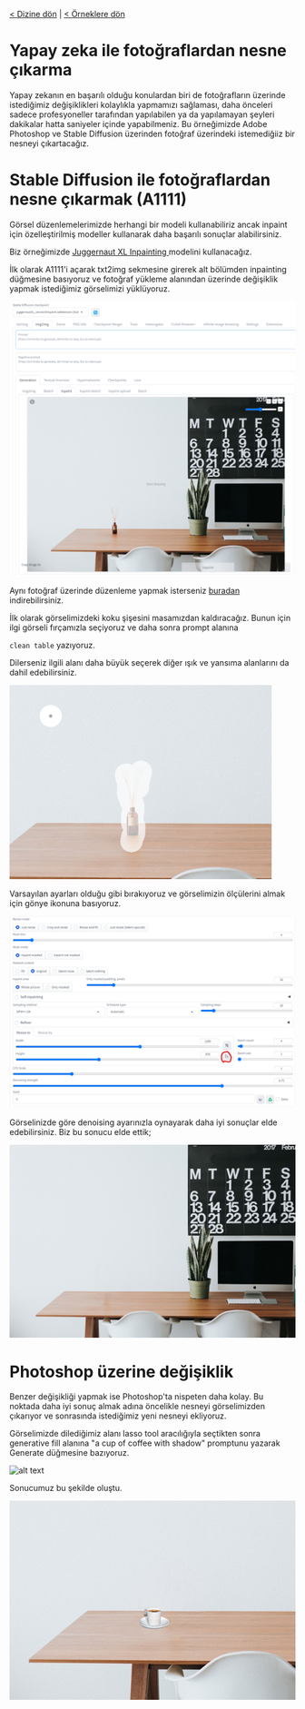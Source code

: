 <a href="/">< Dizine dön</a> | <a href="/ornekler">< Örneklere dön</a>

# Yapay zeka ile fotoğraflardan nesne çıkarma

Yapay zekanın en başarılı olduğu konulardan biri de fotoğrafların üzerinde istediğimiz değişiklikleri kolaylıkla yapmamızı sağlaması, daha önceleri sadece profesyoneller tarafından yapılabilen ya da yapılamayan şeyleri dakikalar hatta saniyeler içinde yapabilmeniz. Bu örneğimizde Adobe Photoshop ve Stable Diffusion üzerinden fotoğraf üzerindeki istemediğiiz bir nesneyi çıkartacağız.

# Stable Diffusion ile fotoğraflardan nesne çıkarmak (A1111)

Görsel düzenlemelerimizde herhangi bir modeli kullanabiliriz ancak inpaint için özelleştirilmiş modeller kullanarak daha başarılı sonuçlar alabilirsiniz. 

Biz örneğimizde [Juggernaut XL Inpainting ](https://civitai.com/models/403361/juggernaut-xl-inpainting) modelini kullanacağız. 

İlk olarak A1111'i açarak txt2img sekmesine girerek alt bölümden inpainting düğmesine basıyoruz ve fotoğraf yükleme alanından üzerinde değişiklik yapmak istediğimiz görselimizi yüklüyoruz.

![alt text](/gorseller/fotograf-nesne-cikarma-1.png)

Aynı fotoğraf üzerinde düzenleme yapmak isterseniz [buradan](https://pixabay.com/photos/apple-computer-browser-business-2568755/) indirebilirsiniz.

İlk olarak görselimizdeki koku şişesini masamızdan kaldıracağız. Bunun için ilgi görseli fırçamızla seçiyoruz ve daha sonra prompt alanına 


`clean table` yazıyoruz.

Dilerseniz ilgili alanı daha büyük seçerek diğer ışık ve yansıma alanlarını da dahil edebilirsiniz.

![alt text](/gorseller/fotograf-nesne-cikarma-2.png)

Varsayılan ayarları olduğu gibi bırakıyoruz ve görselimizin ölçülerini almak için gönye ikonuna basıyoruz.

![alt text](/gorseller/fotograf-nesne-cikarma-3.png)

Görselinizde göre denoising ayarınızla oynayarak daha iyi sonuçlar elde edebilirsiniz. Biz bu sonucu elde ettik;

![alt text](../gorseller/fotograf-nesne-cikarma-sonuc-1.png)

# Photoshop üzerine değişiklik

Benzer değişikliği yapmak ise Photoshop'ta nispeten daha kolay. Bu noktada daha iyi sonuç almak adına öncelikle nesneyi görselimizden çıkarıyor ve sonrasında istediğimiz yeni nesneyi ekliyoruz.

Görselimizde dilediğimiz alanı lasso tool aracılığıyla seçtikten sonra generative fill alanına "a cup of coffee with shadow" promptunu yazarak Generate düğmesine bazıyoruz.


![alt text](/gorseller/fotofraf-duzenleme-yapma-2.png)

Sonucumuz bu şekilde oluştu.

![alt text](../gorseller/fotograf-duzenleme-sonuc-2.png)










